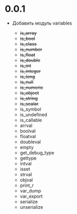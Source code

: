 # 0.0.1

-   Добавить модуль variables

    -   ~~is_array~~
    -   ~~is_bool~~
    -   ~~is_class~~
    -   ~~is_number~~
    -   ~~is_float~~
    -   ~~is_double~~
    -   ~~is_int~~
    -   ~~is_integer~~
    -   ~~is_long~~
    -   ~~is_null~~
    -   ~~is_numeric~~
    -   ~~is_object~~
    -   ~~is_string~~
    -   ~~is_scalar~~
    -   is_symbol
    -   is_undefined
    -   is_callable
    -   arrval
    -   boolval
    -   floatval
    -   doubleval
    -   empty
    -   get_debug_type
    -   gettype
    -   intval
    -   isset
    -   strval
    -   objval
    -   print_r
    -   var_dump
    -   var_export
    -   serialize
    -   unserialize
